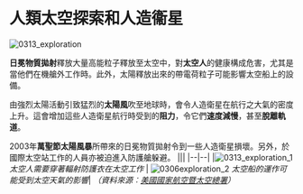 # 人類太空探索和人造衞星

![0313_exploration](./static/0319_new.png)

**日冕物質拋射**釋放大量高能粒子釋放至太空中，對**太空人**的健康構成危害，尤其是當他們在機艙外工作時。此外，太陽釋放出來的帶電荷粒子可能影響太空船上的設備。

由強烈太陽活動引致猛烈的**太陽風**吹至地球時，會令人造衛星在航行之大氣的密度上升。這會增加這些人造衛星航行時受到的**阻力**，令它們**速度減慢**，甚至**脫離軌道**。

2003年**萬聖節太陽風暴**所帶來的日冕物質拋射令到一些人造衛星損壞。另外，於國際太空站工作的人員亦被迫進入防護艙躲避。
|||
|--|--|
|![0313_exploration_1](./static/0313_exploration.jpeg) *太空人需要穿著輻射防護衣在太空工作* | ![0306exploration_2](./static/0306exploration_2.jpg) *太空船的運作可能受到太空天氣的影響*|
*（資料來源︰[美國國家航空暨太空總署](http://www.nasa.gov/home/index.html)）*

